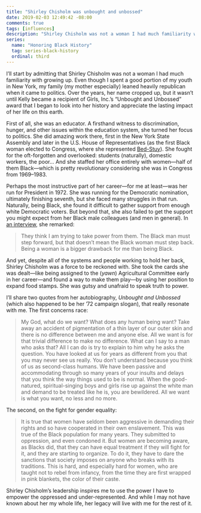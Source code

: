 ```yaml
---
title: "Shirley Chisholm was unbought and unbossed"
date: 2019-02-03 12:49:42 -08:00
comments: true
tags: [influences]
description: "Shirley Chisholm was not a woman I had much familiarity with growing up, but I am glad to have learned of her guts and conviction in the face of many obstacles."
series:
  name: "Honoring Black History"
  tag: series-black-history
  ordinal: third
---
```


I’ll start by admitting that Shirley Chisholm was not a woman I had much familiarity with growing up. Even though I spent a good portion of my youth in New York, my family (my mother especially) leaned heavily republican when it came to politics. Over the years, her name cropped up, but it wasn’t until Kelly became a recipient of Girls, Inc.’s “Unbought and Unbossed” award that I began to look into her history and appreciate the lasting impact of her life on this earth.

<!-- more -->

First of all, she was an educator. A firsthand witness to discrimination, hunger, and other issues within the education system, she turned her focus to politics. She did amazing work there, first in the New York State Assembly and later in the U.S. House of Representatives (as the first Black woman elected to Congress, where she represented [Bed-Stuy](https://wikipedia.org/wiki/Bedford%E2%80%93Stuyvesant,_Brooklyn)). She fought for the oft-forgotten and overlooked: students (naturally), domestic workers, the poor… And she staffed her office entirely with women—half of them Black—which is pretty revolutionary considering she was in Congress from 1969–1983.

Perhaps the most instructive part of her career—for me at least—was her run for President in 1972. She was running for the Democratic nomination, ultimately finishing seventh, but she faced many struggles in that run. Naturally, being Black, she found it difficult to gather support from enough white Democratic voters. But beyond that, she also failed to get the support you might expect from her Black male colleagues (and men in general). In [an interview](https://news.google.com/newspapers?nid=1298&dat=19720408&id=nqlWAAAAIBAJ&sjid=0ucDAAAAIBAJ&pg=4748,5584936), she remarked:

>  They think I am trying to take power from them. The Black man must step forward, but that doesn’t mean the Black woman must step back. Being a woman is a bigger drawback for me than being Black.

And yet, despite all of the systems and people working to hold her back, Shirley Chisholm was a force to be reckoned with. She took the cards she was dealt—like being assigned to the (*yawn*) Agricultural Committee early in her career—and found a way to make them play—by using her position to expand food stamps. She was gutsy and unafraid to speak truth to power.

I’ll share two quotes from her autobiography, <cite>Unbought and Unbossed</cite> (which also happened to be her ’72 campaign slogan), that really resonate with me. The first concerns race:

> My God, what do we want? What does any human being want? Take away an accident of pigmentation of a thin layer of our outer skin and there is no difference between me and anyone else. All we want is for that trivial difference to make no difference. What can I say to a man who asks that? All I can do is try to explain to him why he asks the question. You have looked at us for years as different from you that you may never see us really. You don’t understand because you think of us as second-class humans. We have been passive and accommodating through so many years of your insults and delays that you think the way things used to be is normal. When the good-natured, spiritual-singing boys and girls rise up against the white man and demand to be treated like he is, you are bewildered. All we want is what you want, no less and no more.

The second, on the fight for gender equality:

> It is true that women have seldom been aggressive in demanding their rights and so have cooperated in their own enslavement. This was true of the Black population for many years. They submitted to oppression, and even condoned it. But women are becoming aware, as Blacks did, that they can have equal treatment if they will fight for it, and they are starting to organize. To do it, they have to dare the sanctions that society imposes on anyone who breaks with its traditions. This is hard, and especially hard for women, who are taught not to rebel from infancy, from the time they are first wrapped in pink blankets, the color of their caste.

Shirley Chisholm’s leadership inspires me to use the power I have to empower the oppressed and under-represented. And while I may not have known about her my whole life, her legacy will live with me for the rest of it.
